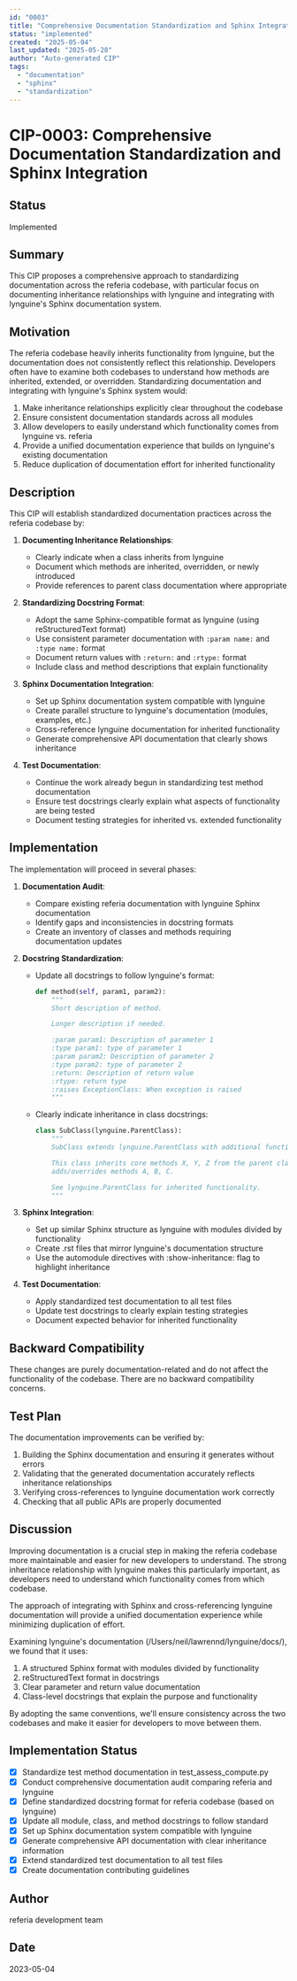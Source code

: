 ```yaml
---
id: "0003"
title: "Comprehensive Documentation Standardization and Sphinx Integration"
status: "implemented"
created: "2025-05-04"
last_updated: "2025-05-28"
author: "Auto-generated CIP"
tags:
  - "documentation"
  - "sphinx"
  - "standardization"
---
```


# CIP-0003: Comprehensive Documentation Standardization and Sphinx Integration

## Status
Implemented

## Summary
This CIP proposes a comprehensive approach to standardizing documentation across the referia codebase, with particular focus on documenting inheritance relationships with lynguine and integrating with lynguine's Sphinx documentation system.

## Motivation
The referia codebase heavily inherits functionality from lynguine, but the documentation does not consistently reflect this relationship. Developers often have to examine both codebases to understand how methods are inherited, extended, or overridden. Standardizing documentation and integrating with lynguine's Sphinx system would:

1. Make inheritance relationships explicitly clear throughout the codebase
2. Ensure consistent documentation standards across all modules
3. Allow developers to easily understand which functionality comes from lynguine vs. referia
4. Provide a unified documentation experience that builds on lynguine's existing documentation
5. Reduce duplication of documentation effort for inherited functionality

## Description
This CIP will establish standardized documentation practices across the referia codebase by:

1. **Documenting Inheritance Relationships**:
   - Clearly indicate when a class inherits from lynguine
   - Document which methods are inherited, overridden, or newly introduced
   - Provide references to parent class documentation where appropriate

2. **Standardizing Docstring Format**:
   - Adopt the same Sphinx-compatible format as lynguine (using reStructuredText format)
   - Use consistent parameter documentation with `:param name:` and `:type name:` format
   - Document return values with `:return:` and `:rtype:` format
   - Include class and method descriptions that explain functionality

3. **Sphinx Documentation Integration**:
   - Set up Sphinx documentation system compatible with lynguine
   - Create parallel structure to lynguine's documentation (modules, examples, etc.)
   - Cross-reference lynguine documentation for inherited functionality
   - Generate comprehensive API documentation that clearly shows inheritance

4. **Test Documentation**:
   - Continue the work already begun in standardizing test method documentation
   - Ensure test docstrings clearly explain what aspects of functionality are being tested
   - Document testing strategies for inherited vs. extended functionality

## Implementation
The implementation will proceed in several phases:

1. **Documentation Audit**:
   - Compare existing referia documentation with lynguine Sphinx documentation
   - Identify gaps and inconsistencies in docstring formats
   - Create an inventory of classes and methods requiring documentation updates

2. **Docstring Standardization**:
   - Update all docstrings to follow lynguine's format:
     ```python
     def method(self, param1, param2):
         """
         Short description of method.

         Longer description if needed.

         :param param1: Description of parameter 1
         :type param1: type of parameter 1
         :param param2: Description of parameter 2
         :type param2: type of parameter 2
         :return: Description of return value
         :rtype: return type
         :raises ExceptionClass: When exception is raised
         """
     ```
   - Clearly indicate inheritance in class docstrings:
     ```python
     class SubClass(lynguine.ParentClass):
         """
         SubClass extends lynguine.ParentClass with additional functionality.

         This class inherits core methods X, Y, Z from the parent class and
         adds/overrides methods A, B, C.

         See lynguine.ParentClass for inherited functionality.
         """
     ```

3. **Sphinx Integration**:
   - Set up similar Sphinx structure as lynguine with modules divided by functionality
   - Create .rst files that mirror lynguine's documentation structure
   - Use the automodule directives with :show-inheritance: flag to highlight inheritance

4. **Test Documentation**:
   - Apply standardized test documentation to all test files
   - Update test docstrings to clearly explain testing strategies
   - Document expected behavior for inherited functionality

## Backward Compatibility
These changes are purely documentation-related and do not affect the functionality of the codebase. There are no backward compatibility concerns.

## Test Plan
The documentation improvements can be verified by:

1. Building the Sphinx documentation and ensuring it generates without errors
2. Validating that the generated documentation accurately reflects inheritance relationships
3. Verifying cross-references to lynguine documentation work correctly
4. Checking that all public APIs are properly documented

## Discussion
Improving documentation is a crucial step in making the referia codebase more maintainable and easier for new developers to understand. The strong inheritance relationship with lynguine makes this particularly important, as developers need to understand which functionality comes from which codebase.

The approach of integrating with Sphinx and cross-referencing lynguine documentation will provide a unified documentation experience while minimizing duplication of effort.

Examining lynguine's documentation (/Users/neil/lawrennd/lynguine/docs/), we found that it uses:
1. A structured Sphinx format with modules divided by functionality
2. reStructuredText format in docstrings
3. Clear parameter and return value documentation
4. Class-level docstrings that explain the purpose and functionality

By adopting the same conventions, we'll ensure consistency across the two codebases and make it easier for developers to move between them.

## Implementation Status
- [x] Standardize test method documentation in test_assess_compute.py
- [x] Conduct comprehensive documentation audit comparing referia and lynguine
- [x] Define standardized docstring format for referia codebase (based on lynguine)
- [x] Update all module, class, and method docstrings to follow standard
- [x] Set up Sphinx documentation system compatible with lynguine
- [x] Generate comprehensive API documentation with clear inheritance information
- [x] Extend standardized test documentation to all test files
- [x] Create documentation contributing guidelines

## Author
referia development team

## Date
2023-05-04 